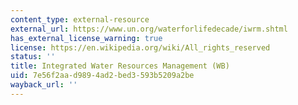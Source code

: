 ```yaml
---
content_type: external-resource
external_url: https://www.un.org/waterforlifedecade/iwrm.shtml
has_external_license_warning: true
license: https://en.wikipedia.org/wiki/All_rights_reserved
status: ''
title: Integrated Water Resources Management (WB)
uid: 7e56f2aa-d989-4ad2-bed3-593b5209a2be
wayback_url: ''
---
```

